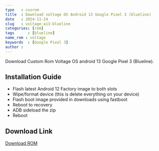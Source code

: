 ```yaml
---
type   : cusrom
title  : Download voltage OS Android 13 Google Pixel 3 (blueline)
date   : 2024-11-24
slug   : voltage-a13-blueline
categories: [rom]
tags      : [blueline]
name_rom : voltage
keywords  : [Google Pixel 3]
author :
---
```


Download Custom Rom Voltage OS android 13 Google Pixel 3 (Blueline).

 
## Installation Guide
- Flash latest Android 12 Factory image to both slots
- Wipe/format device (this is delete everything on your device)
- Flash boot image provided in downloads using fastboot
- Reboot to recovery
- ADB sideload the zip
- Reboot


## Download Link
[Download ROM](https://sourceforge.net/projects/voltage-os/files/blueline/)
